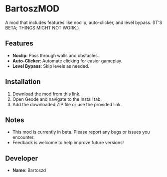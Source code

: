 # BartoszMOD

A mod that includes features like noclip, auto-clicker, and level bypass. (IT'S BETA; THINGS MIGHT NOT WORK.)

## Features
- **Noclip**: Pass through walls and obstacles.
- **Auto-Clicker**: Automate clicking for easier gameplay.
- **Level Bypass**: Skip levels as needed.

## Installation
1. Download the mod from [this link](<https://github.com/Bartosz8291/BartoszMOD/releases/tag/v1.0.0-beta>).
2. Open Geode and navigate to the Install tab.
3. Add the downloaded ZIP file or use the provided link.

## Notes
- This mod is currently in beta. Please report any bugs or issues you encounter.
- Feedback is welcome to help improve future versions!

## Developer
- **Name**: Bartoszd
